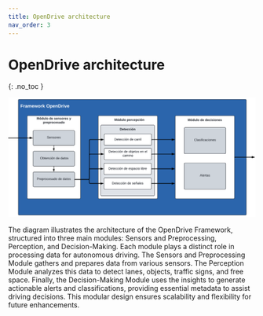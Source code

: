 ```yaml
---
title: OpenDrive architecture
nav_order: 3
---
```


# OpenDrive architecture
{: .no_toc }

![OpenDrivearchitecture](../../assets/Framework-Architecture.png)

The diagram illustrates the architecture of the OpenDrive Framework, structured into three main modules: Sensors and Preprocessing, Perception, and Decision-Making. Each module plays a distinct role in processing data for autonomous driving. The Sensors and Preprocessing Module gathers and prepares data from various sensors. The Perception Module analyzes this data to detect lanes, objects, traffic signs, and free space. Finally, the Decision-Making Module uses the insights to generate actionable alerts and classifications, providing essential metadata to assist driving decisions. This modular design ensures scalability and flexibility for future enhancements.
